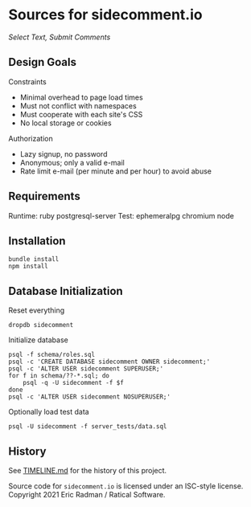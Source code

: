 Sources for sidecomment.io
==========================

_Select Text, Submit Comments_

Design Goals
------------

Constraints

* Minimal overhead to page load times
* Must not conflict with namespaces
* Must cooperate with each site's CSS
* No local storage or cookies

Authorization

* Lazy signup, no password
* Anonymous; only a valid e-mail
* Rate limit e-mail (per minute and per hour) to avoid abuse

Requirements
------------

Runtime: ruby postgresql-server
Test: ephemeralpg chromium node

Installation
------------

    bundle install
    npm install

Database Initialization
-----------------------

Reset everything

    dropdb sidecomment

Initialize database

    psql -f schema/roles.sql
    psql -c 'CREATE DATABASE sidecomment OWNER sidecomment;'
    psql -c 'ALTER USER sidecomment SUPERUSER;'
    for f in schema/??-*.sql; do
        psql -q -U sidecomment -f $f
    done
    psql -c 'ALTER USER sidecomment NOSUPERUSER;'

Optionally load test data

    psql -U sidecomment -f server_tests/data.sql

History
-------

See [TIMELINE.md](TIMELINE.md) for the history of this project.

Source code for `sidecomment.io` is licensed under an ISC-style license.
Copyright 2021 Eric Radman / Ratical Software.

